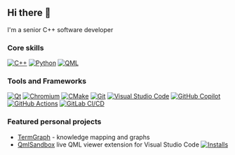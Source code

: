 ## Hi there 👋

I'm a senior C++ software developer

### Core skills

[![C++](https://img.shields.io/badge/C%2B%2B20-00599C?style=for-the-badge&logo=c%2B%2B&logoColor=white)](https://isocpp.org/)
[![Python](https://img.shields.io/badge/Python-3776AB?style=for-the-badge&logo=python&logoColor=white)](https://www.python.org/)
[![QML](https://img.shields.io/badge/QML-41CD52?style=for-the-badge&logo=qt&logoColor=white)](https://doc.qt.io/qt-5/qmlapplications.html)

### Tools and Frameworks

[![Qt](https://img.shields.io/badge/Qt-41CD52?style=flat-square&logo=qt&logoColor=white)](https://www.qt.io/)
[![Chromium](https://img.shields.io/badge/Chromium-4285F4?style=flat-square&logo=google-chrome&logoColor=white)](https://www.chromium.org/)
[![CMake](https://img.shields.io/badge/CMake-064F8C?style=flat-square&logo=cmake&logoColor=white)](https://cmake.org/)
[![Git](https://img.shields.io/badge/Git-F05032?style=flat-square&logo=git&logoColor=white)](https://git-scm.com/)
[![Visual Studio Code](https://img.shields.io/badge/VS%20Code-007ACC?style=flat-square&logo=visual-studio-code&logoColor=white)](https://code.visualstudio.com/)
[![GitHub Copilot](https://img.shields.io/badge/GitHub%20Copilot-000000?style=flat-square&logo=githubcopilot&logoColor=white)](https://github.com/features/copilot)
[![GitHub Actions](https://img.shields.io/badge/GitHub%20Actions-2088FF?style=flat-square&logo=github-actions&logoColor=white)](https://github.com/features/actions)
[![GitLab CI/CD](https://img.shields.io/badge/GitLab%20CI%2FCD-FC6D26?style=flat-square&logo=gitlab&logoColor=white)](https://docs.gitlab.com/ee/ci/)


### Featured personal projects

- [TermGraph](https://termgraph.app) - knowledge mapping and graphs
- [QmlSandbox](https://marketplace.visualstudio.com/items?itemName=SavenkovIgor.QmlSandboxExtension) live QML viewer extension for Visual Studio Code
[![Installs](https://vsmarketplacebadges.dev/installs/SavenkovIgor.QmlSandboxExtension.svg)](https://marketplace.visualstudio.com/items?itemName=SavenkovIgor.QmlSandboxExtension)

